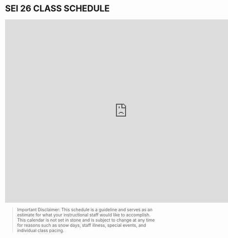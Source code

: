 # SEI 26 CLASS SCHEDULE

<iframe src="https://calendar.google.com/calendar/embed?height=600&amp;wkst=1&amp;bgcolor=%23009688&amp;ctz=America%2FLos_Angeles&amp;src=Z2VuZXJhbGFzc2VtYi5seV9udG9qM2txMzg0Y3RsOXA1djBjZGwxbTZqNEBncm91cC5jYWxlbmRhci5nb29nbGUuY29t&amp;color=%23009688&amp;showTitle=1&amp;showTabs=0&amp;showCalendars=0&amp;showTz=0&amp;mode=WEEK" style="border-width:0" width="800" height="600" frameborder="0" scrolling="no"></iframe>

> Important Disclaimer: This schedule is a guideline and serves as an estimate for what your instructional staff would like to accomplish. This calendar is not set in stone and is subject to change at any time for reasons such as snow days, staff illness, special events, and individual class pacing. 

